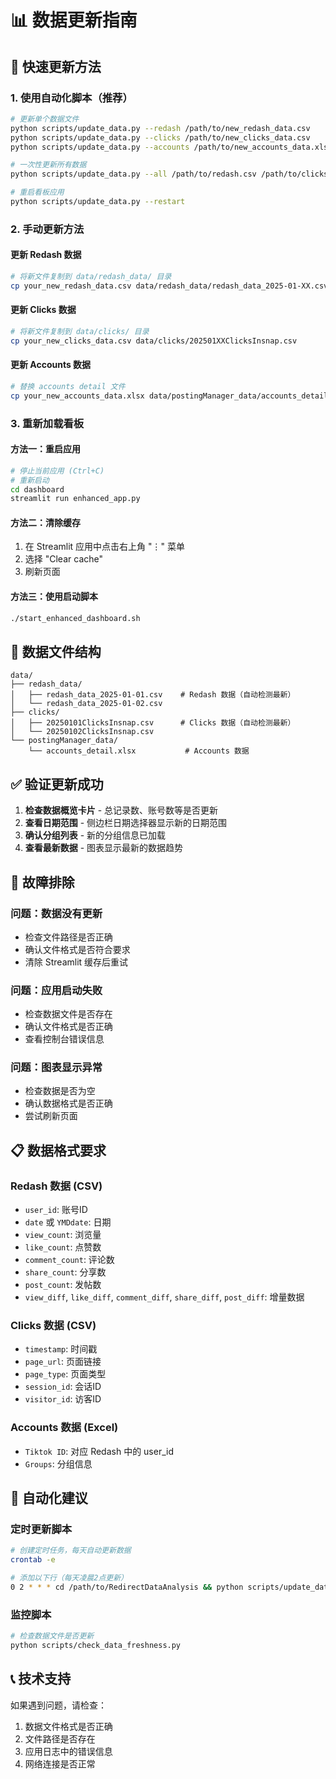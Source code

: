 # 📊 数据更新指南

## 🔄 快速更新方法

### 1. 使用自动化脚本（推荐）

```bash
# 更新单个数据文件
python scripts/update_data.py --redash /path/to/new_redash_data.csv
python scripts/update_data.py --clicks /path/to/new_clicks_data.csv
python scripts/update_data.py --accounts /path/to/new_accounts_data.xlsx

# 一次性更新所有数据
python scripts/update_data.py --all /path/to/redash.csv /path/to/clicks.csv /path/to/accounts.xlsx

# 重启看板应用
python scripts/update_data.py --restart
```

### 2. 手动更新方法

#### 更新 Redash 数据
```bash
# 将新文件复制到 data/redash_data/ 目录
cp your_new_redash_data.csv data/redash_data/redash_data_2025-01-XX.csv
```

#### 更新 Clicks 数据
```bash
# 将新文件复制到 data/clicks/ 目录
cp your_new_clicks_data.csv data/clicks/202501XXClicksInsnap.csv
```

#### 更新 Accounts 数据
```bash
# 替换 accounts detail 文件
cp your_new_accounts_data.xlsx data/postingManager_data/accounts_detail.xlsx
```

### 3. 重新加载看板

#### 方法一：重启应用
```bash
# 停止当前应用 (Ctrl+C)
# 重新启动
cd dashboard
streamlit run enhanced_app.py
```

#### 方法二：清除缓存
1. 在 Streamlit 应用中点击右上角 "⋮" 菜单
2. 选择 "Clear cache"
3. 刷新页面

#### 方法三：使用启动脚本
```bash
./start_enhanced_dashboard.sh
```

## 📁 数据文件结构

```
data/
├── redash_data/
│   ├── redash_data_2025-01-01.csv    # Redash 数据（自动检测最新）
│   └── redash_data_2025-01-02.csv
├── clicks/
│   ├── 20250101ClicksInsnap.csv      # Clicks 数据（自动检测最新）
│   └── 20250102ClicksInsnap.csv
└── postingManager_data/
    └── accounts_detail.xlsx           # Accounts 数据
```

## ✅ 验证更新成功

1. **检查数据概览卡片** - 总记录数、账号数等是否更新
2. **查看日期范围** - 侧边栏日期选择器显示新的日期范围
3. **确认分组列表** - 新的分组信息已加载
4. **查看最新数据** - 图表显示最新的数据趋势

## 🔧 故障排除

### 问题：数据没有更新
- 检查文件路径是否正确
- 确认文件格式是否符合要求
- 清除 Streamlit 缓存后重试

### 问题：应用启动失败
- 检查数据文件是否存在
- 确认文件格式是否正确
- 查看控制台错误信息

### 问题：图表显示异常
- 检查数据是否为空
- 确认数据格式是否正确
- 尝试刷新页面

## 📋 数据格式要求

### Redash 数据 (CSV)
- `user_id`: 账号ID
- `date` 或 `YMDdate`: 日期
- `view_count`: 浏览量
- `like_count`: 点赞数
- `comment_count`: 评论数
- `share_count`: 分享数
- `post_count`: 发帖数
- `view_diff`, `like_diff`, `comment_diff`, `share_diff`, `post_diff`: 增量数据

### Clicks 数据 (CSV)
- `timestamp`: 时间戳
- `page_url`: 页面链接
- `page_type`: 页面类型
- `session_id`: 会话ID
- `visitor_id`: 访客ID

### Accounts 数据 (Excel)
- `Tiktok ID`: 对应 Redash 中的 user_id
- `Groups`: 分组信息

## 🚀 自动化建议

### 定时更新脚本
```bash
# 创建定时任务，每天自动更新数据
crontab -e

# 添加以下行（每天凌晨2点更新）
0 2 * * * cd /path/to/RedirectDataAnalysis && python scripts/update_data.py --all /path/to/redash.csv /path/to/clicks.csv /path/to/accounts.xlsx
```

### 监控脚本
```bash
# 检查数据文件是否更新
python scripts/check_data_freshness.py
```

## 📞 技术支持

如果遇到问题，请检查：
1. 数据文件格式是否正确
2. 文件路径是否存在
3. 应用日志中的错误信息
4. 网络连接是否正常 